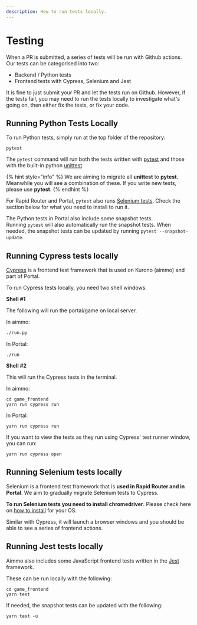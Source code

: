 ```yaml
---
description: How to run tests locally.
---
```


# Testing

When a PR is submitted, a series of tests will be run with Github actions. Our tests can be categorised into two:

* Backend / Python tests
* Frontend tests with Cypress, Selenium and Jest

It is fine to just submit your PR and let the tests run on Github. However, if the tests fail, you may need to run the tests locally to investigate what's going on, then either fix the tests, or fix your code.

## Running Python Tests Locally

To run Python tests, simply run at the top folder of the repository:

```
pytest
```

The `pytest` command will run both the tests written with [pytest](https://docs.pytest.org/) and those with the built-in python [unittest](https://docs.python.org/3/library/unittest.html).

{% hint style="info" %}
We are aiming to migrate all **unittest** to **pytest.** Meanwhile you will see a combination of these. If you write new tests, please use **pytest**.
{% endhint %}

For Rapid Router and Portal, `pytest` also runs [Selenium tests](testing.md#running-selenium-tests-locally). Check the section below for what you need to install to run it.

The Python tests in Portal also include some snapshot tests.\
Running `pytest` will also automatically run the snapshot tests. When needed, the snapshot tests can be updated by running `pytest --snapshot-update`.

## Running Cypress tests locally

[Cypress](https://www.cypress.io/) is a frontend test framework that is used on Kurono (aimmo) and part of Portal.

To run Cypress tests locally, you need two shell windows.

**Shell #1**

The following will run the portal/game on local server.

In aimmo:

```bash
./run.py
```

In Portal:

```
./run
```

**Shell #2**&#x20;

This will run the Cypress tests in the terminal.

In aimmo:

```
cd game_frontend
yarn run cypress run
```

In Portal:

```
yarn run cypress run
```

If you want to view the tests as they run using Cypress' test runner window, you can run:

```
yarn run cypress open
```

## Running Selenium tests locally

Selenium is a frontend test framework that is **used in Rapid Router and in Portal**. We aim to gradually migrate Selenium tests to Cypress.

**To run Selenium tests you need to install chromedriver**. Please check here on [how to install](https://chromedriver.chromium.org/getting-started) for your OS.

Similar with Cypress, it will launch a browser windows and you should be able to see a series of frontend actions.

## Running Jest tests locally

Aimmo also includes some JavaScript frontend tests written in the [Jest](https://jestjs.io/) framework.

These can be run locally with the following:

```
cd game_frontend
yarn test
```

If needed, the snapshot tests can be updated with the following:

```
yarn test -u
```
